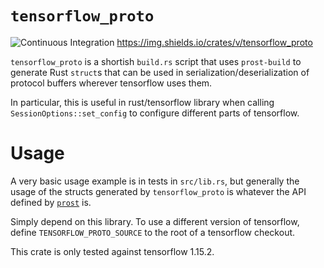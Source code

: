 # `tensorflow_proto`

![Continuous Integration](https://github.com/cpcloud/tensorflow_proto/workflows/Continuous%20Integration/badge.svg)
https://img.shields.io/crates/v/tensorflow_proto

`tensorflow_proto` is a shortish `build.rs` script that uses `prost-build` to
generate Rust `struct`s that can be used in serialization/deserialization of protocol buffers
wherever tensorflow uses them.

In particular, this is useful in rust/tensorflow library when calling `SessionOptions::set_config`
to configure different parts of tensorflow.

# Usage

A very basic usage example is in tests in `src/lib.rs`, but generally the usage
of the structs generated by `tensorflow_proto` is whatever the API defined by
[`prost`](https://docs.rs/prost) is.

Simply depend on this library. To use a different version of tensorflow, define
`TENSORFLOW_PROTO_SOURCE` to the root of a tensorflow checkout.

This crate is only tested against tensorflow 1.15.2.
